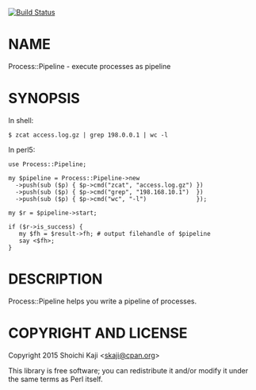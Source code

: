 [![Build Status](https://travis-ci.org/shoichikaji/Process-Pipeline.svg?branch=master)](https://travis-ci.org/shoichikaji/Process-Pipeline)

# NAME

Process::Pipeline - execute processes as pipeline

# SYNOPSIS

In shell:

    $ zcat access.log.gz | grep 198.0.0.1 | wc -l

In perl5:

    use Process::Pipeline;

    my $pipeline = Process::Pipeline->new
      ->push(sub ($p) { $p->cmd("zcat", "access.log.gz") })
      ->push(sub ($p) { $p->cmd("grep", "198.168.10.1")  })
      ->push(sub ($p) { $p->cmd("wc", "-l")              });

    my $r = $pipeline->start;

    if ($r->is_success) {
       my $fh = $result->fh; # output filehandle of $pipeline
       say <$fh>;
    }

# DESCRIPTION

Process::Pipeline helps you write a pipeline of processes.

# COPYRIGHT AND LICENSE

Copyright 2015 Shoichi Kaji &lt;skaji@cpan.org>

This library is free software; you can redistribute it and/or modify
it under the same terms as Perl itself.
